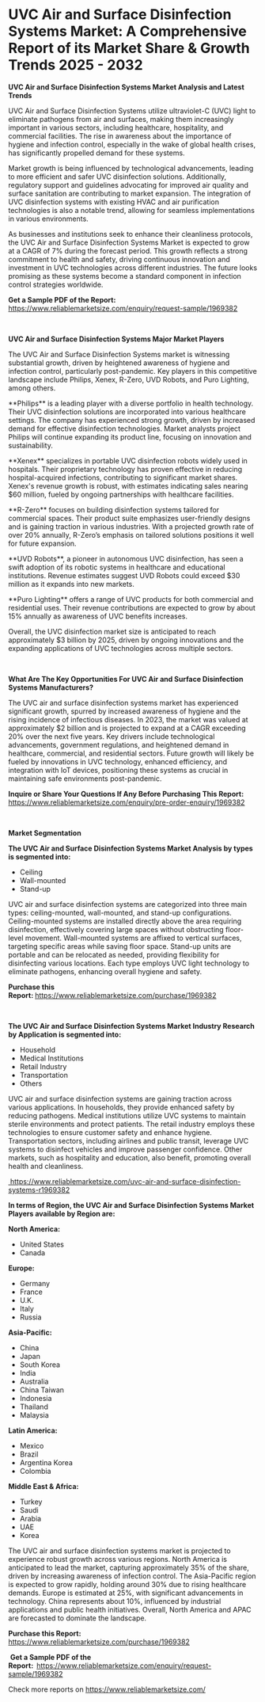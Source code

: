 <p><h1>UVC Air and Surface Disinfection Systems Market: A Comprehensive Report of its Market Share & Growth Trends 2025 - 2032</h1></p><p><strong>UVC Air and Surface Disinfection Systems Market Analysis and Latest Trends</strong></p>
<p><p>UVC Air and Surface Disinfection Systems utilize ultraviolet-C (UVC) light to eliminate pathogens from air and surfaces, making them increasingly important in various sectors, including healthcare, hospitality, and commercial facilities. The rise in awareness about the importance of hygiene and infection control, especially in the wake of global health crises, has significantly propelled demand for these systems.</p><p>Market growth is being influenced by technological advancements, leading to more efficient and safer UVC disinfection solutions. Additionally, regulatory support and guidelines advocating for improved air quality and surface sanitation are contributing to market expansion. The integration of UVC disinfection systems with existing HVAC and air purification technologies is also a notable trend, allowing for seamless implementations in various environments.</p><p>As businesses and institutions seek to enhance their cleanliness protocols, the UVC Air and Surface Disinfection Systems Market is expected to grow at a CAGR of 7% during the forecast period. This growth reflects a strong commitment to health and safety, driving continuous innovation and investment in UVC technologies across different industries. The future looks promising as these systems become a standard component in infection control strategies worldwide.</p></p>
<p><strong>Get a Sample PDF of the Report:&nbsp;</strong> <a href="https://www.reliablemarketsize.com/enquiry/request-sample/1969382?utm_campaign=1939&utm_medium=2&utm_source=Github&utm_content=ia&utm_term=10022025&utm_id=uvc-air-and-surface-disinfection-systems">https://www.reliablemarketsize.com/enquiry/request-sample/1969382</a></p>
<p>&nbsp;</p>
<p><strong>UVC Air and Surface Disinfection Systems Major Market Players</strong></p>
<p><p>The UVC Air and Surface Disinfection Systems market is witnessing substantial growth, driven by heightened awareness of hygiene and infection control, particularly post-pandemic. Key players in this competitive landscape include Philips, Xenex, R-Zero, UVD Robots, and Puro Lighting, among others.</p><p>**Philips** is a leading player with a diverse portfolio in health technology. Their UVC disinfection solutions are incorporated into various healthcare settings. The company has experienced strong growth, driven by increased demand for effective disinfection technologies. Market analysts project Philips will continue expanding its product line, focusing on innovation and sustainability.</p><p>**Xenex** specializes in portable UVC disinfection robots widely used in hospitals. Their proprietary technology has proven effective in reducing hospital-acquired infections, contributing to significant market shares. Xenex's revenue growth is robust, with estimates indicating sales nearing $60 million, fueled by ongoing partnerships with healthcare facilities.</p><p>**R-Zero** focuses on building disinfection systems tailored for commercial spaces. Their product suite emphasizes user-friendly designs and is gaining traction in various industries. With a projected growth rate of over 20% annually, R-Zero’s emphasis on tailored solutions positions it well for future expansion.</p><p>**UVD Robots**, a pioneer in autonomous UVC disinfection, has seen a swift adoption of its robotic systems in healthcare and educational institutions. Revenue estimates suggest UVD Robots could exceed $30 million as it expands into new markets.</p><p>**Puro Lighting** offers a range of UVC products for both commercial and residential uses. Their revenue contributions are expected to grow by about 15% annually as awareness of UVC benefits increases.</p><p>Overall, the UVC disinfection market size is anticipated to reach approximately $3 billion by 2025, driven by ongoing innovations and the expanding applications of UVC technologies across multiple sectors.</p></p>
<p>&nbsp;</p>
<p><strong>What Are The Key Opportunities For UVC Air and Surface Disinfection Systems Manufacturers?</strong></p>
<p><p>The UVC air and surface disinfection systems market has experienced significant growth, spurred by increased awareness of hygiene and the rising incidence of infectious diseases. In 2023, the market was valued at approximately $2 billion and is projected to expand at a CAGR exceeding 20% over the next five years. Key drivers include technological advancements, government regulations, and heightened demand in healthcare, commercial, and residential sectors. Future growth will likely be fueled by innovations in UVC technology, enhanced efficiency, and integration with IoT devices, positioning these systems as crucial in maintaining safe environments post-pandemic.</p></p>
<p><strong>Inquire or Share Your Questions If Any Before Purchasing This Report:</strong> <a href="https://www.reliablemarketsize.com/enquiry/pre-order-enquiry/1969382?utm_campaign=1939&utm_medium=2&utm_source=Github&utm_content=ia&utm_term=10022025&utm_id=uvc-air-and-surface-disinfection-systems">https://www.reliablemarketsize.com/enquiry/pre-order-enquiry/1969382</a></p>
<p>&nbsp;</p>
<p><strong>Market Segmentation</strong></p>
<p><strong>The UVC Air and Surface Disinfection Systems Market Analysis by types is segmented into:</strong></p>
<p><ul><li>Ceiling</li><li>Wall-mounted</li><li>Stand-up</li></ul></p>
<p><p>UVC air and surface disinfection systems are categorized into three main types: ceiling-mounted, wall-mounted, and stand-up configurations. Ceiling-mounted systems are installed directly above the area requiring disinfection, effectively covering large spaces without obstructing floor-level movement. Wall-mounted systems are affixed to vertical surfaces, targeting specific areas while saving floor space. Stand-up units are portable and can be relocated as needed, providing flexibility for disinfecting various locations. Each type employs UVC light technology to eliminate pathogens, enhancing overall hygiene and safety.</p></p>
<p><strong>Purchase this Report:&nbsp;</strong><a href="https://www.reliablemarketsize.com/purchase/1969382?utm_campaign=1939&utm_medium=2&utm_source=Github&utm_content=ia&utm_term=10022025&utm_id=uvc-air-and-surface-disinfection-systems">https://www.reliablemarketsize.com/purchase/1969382</a></p>
<p>&nbsp;</p>
<p><strong>The UVC Air and Surface Disinfection Systems Market Industry Research by Application is segmented into:</strong></p>
<p><ul><li>Household</li><li>Medical Institutions</li><li>Retail Industry</li><li>Transportation</li><li>Others</li></ul></p>
<p><p>UVC air and surface disinfection systems are gaining traction across various applications. In households, they provide enhanced safety by reducing pathogens. Medical institutions utilize UVC systems to maintain sterile environments and protect patients. The retail industry employs these technologies to ensure customer safety and enhance hygiene. Transportation sectors, including airlines and public transit, leverage UVC systems to disinfect vehicles and improve passenger confidence. Other markets, such as hospitality and education, also benefit, promoting overall health and cleanliness.</p></p>
<p><a href="https://www.reliablemarketsize.com/uvc-air-and-surface-disinfection-systems-r1969382?utm_campaign=1939&utm_medium=2&utm_source=Github&utm_content=ia&utm_term=10022025&utm_id=uvc-air-and-surface-disinfection-systems">&nbsp;https://www.reliablemarketsize.com/uvc-air-and-surface-disinfection-systems-r1969382</a></p>
<p><strong>In terms of Region, the UVC Air and Surface Disinfection Systems Market Players available by Region are:</strong></p>
<p>
    <p> <strong> North America: </strong>
        <ul>
            <li>United States</li>
            <li>Canada</li>
        </ul>
        </p> 
    <p> <strong> Europe: </strong>
        <ul>
            <li>Germany</li>
            <li>France</li>
            <li>U.K.</li>
            <li>Italy</li>
            <li>Russia</li>
        </ul>
        </p> 
    <p> <strong> Asia-Pacific: </strong>
        <ul>
            <li>China</li>
            <li>Japan</li>
            <li>South Korea</li>
            <li>India</li>
            <li>Australia</li>
            <li>China Taiwan</li>
            <li>Indonesia</li>
            <li>Thailand</li>
            <li>Malaysia</li>
        </ul>
        </p> 
    <p> <strong> Latin America: </strong>
        <ul>
            <li>Mexico</li>
            <li>Brazil</li>
            <li>Argentina Korea</li>
            <li>Colombia</li>
        </ul>
        </p> 
    <p> <strong> Middle East & Africa: </strong>
        <ul>
            <li>Turkey</li>
            <li>Saudi</li>
            <li>Arabia</li>
            <li>UAE</li>
            <li>Korea</li>
        </ul>
    </p>
    </p>
<p><p>The UVC air and surface disinfection systems market is projected to experience robust growth across various regions. North America is anticipated to lead the market, capturing approximately 35% of the share, driven by increasing awareness of infection control. The Asia-Pacific region is expected to grow rapidly, holding around 30% due to rising healthcare demands. Europe is estimated at 25%, with significant advancements in technology. China represents about 10%, influenced by industrial applications and public health initiatives. Overall, North America and APAC are forecasted to dominate the landscape.</p></p>
<p><strong>Purchase this Report: </strong><a href="https://www.reliablemarketsize.com/purchase/1969382?utm_campaign=1939&utm_medium=2&utm_source=Github&utm_content=ia&utm_term=10022025&utm_id=uvc-air-and-surface-disinfection-systems">https://www.reliablemarketsize.com/purchase/1969382</a></p>
<p>&nbsp;<strong>Get a Sample PDF of the Report:&nbsp;&nbsp;</strong><a href="https://www.reliablemarketsize.com/enquiry/request-sample/1969382?utm_campaign=1939&utm_medium=2&utm_source=Github&utm_content=ia&utm_term=10022025&utm_id=uvc-air-and-surface-disinfection-systems">https://www.reliablemarketsize.com/enquiry/request-sample/1969382</a></p>
<p><strong></strong></p>
<p>Check more reports on <a href="https://www.reliablemarketsize.com/?utm_campaign=1939&utm_medium=2&utm_source=Github&utm_content=ia&utm_term=10022025&utm_id=uvc-air-and-surface-disinfection-systems">https://www.reliablemarketsize.com/</a></p>